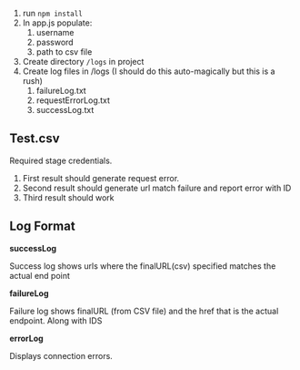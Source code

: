 1. run ```npm install```
1. In app.js populate:
 	1. username
	2. password
	3. path to csv file
1. Create directory ```/logs``` in project
1. Create log files in /logs (I should do this auto-magically but this is a rush)
	1. failureLog.txt
	2. requestErrorLog.txt
	3. successLog.txt

## Test.csv
Required stage credentials.

1. First result should generate request error.
1. Second result should generate url match failure and report error with ID
1. Third result should work

## Log Format


**successLog**

Success log shows urls where the finalURL(csv) specified matches the actual end point

**failureLog**

Failure log shows finalURL (from CSV file) and the href that is the actual endpoint. Along with IDS

**errorLog**

Displays connection errors.

